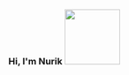### Hi, I'm Nurik <img src = "https://media4.giphy.com/media/iJQDeXvfJ5TnSgMiRU/giphy.gif?cid=ecf05e47hmh214vanyx0t11mvr98rp2ydiqna8kchrbgzwdf&ep=v1_gifs_search&rid=giphy.gif&ct=g" width = "100px" >
